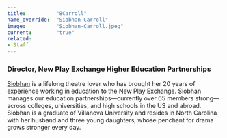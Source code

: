 ```yaml
---
title:          "8Carroll"
name_override:  "Siobhan Carroll"
image:          "Siobhan-Carroll.jpeg"
current:        "true"
related:
- Staff
---
```


### Director, New Play Exchange Higher Education Partnerships

[Siobhan](https://newplayexchange.org/users/38439/siobhan-carroll) is a lifelong theatre lover who has brought her 20 years of experience working in education to the New Play Exchange. Siobhan manages our education partnerships—currently over 65 members strong—across colleges, universities, and high schools in the US and abroad. Siobhan is a graduate of Villanova University and resides in North Carolina with her husband and three young daughters, whose penchant for drama grows stronger every day.
